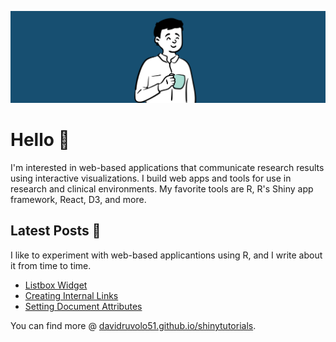 
![davidruvolo51 profile](https://raw.githubusercontent.com/davidruvolo51/davidruvolo51/main/static/davidruvolo51.png)

# Hello 👋

I'm interested in web-based applications that communicate research results using interactive visualizations. I build web apps and tools for use in research and clinical environments. My favorite tools are R, R's Shiny app framework, React, D3, and more.

## Latest Posts 📓

I like to experiment with web-based applicantions using R, and I write about it from time to time.

<!-- BLOG-POST-LIST:START -->
- [Listbox Widget](https://davidruvolo51.github.io/shinytutorials/tutorials/listbox-widget/)
- [Creating Internal Links](https://davidruvolo51.github.io/shinytutorials/tutorials/shiny-link/)
- [Setting Document Attributes](https://davidruvolo51.github.io/shinytutorials/tutorials/setting-html-attributes/)
<!-- BLOG-POST-LIST:END -->

You can find more @ [davidruvolo51.github.io/shinytutorials](https://davidruvolo51.github.io/shinytutorials).
